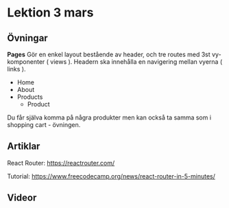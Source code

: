 # Lektion 3 mars

## Övningar
**Pages**
Gör en enkel layout bestående av header, och tre routes med 3st vy-komponenter ( views ). Headern ska innehålla en navigering mellan vyerna ( links ).

- Home
- About
- Products
	- Product

Du får själva komma på några produkter men kan också ta samma som i shopping cart - övningen.

## Artiklar

React Router: https://reactrouter.com/

Tutorial: https://www.freecodecamp.org/news/react-router-in-5-minutes/

## Videor